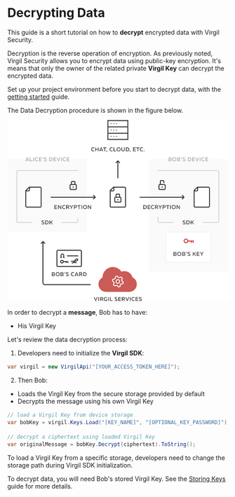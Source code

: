 # Decrypting Data

This guide is a short tutorial on how to **decrypt** encrypted data with Virgil Security.

Decryption is the reverse operation of encryption. As previously noted, Virgil Security allows you to encrypt data using public-key encryption. It's means that only the owner of the related private **Virgil Key** can decrypt the encrypted data.

Set up your project environment before you start to decrypt data, with the [getting started](/docs/guides/configuration/client.md) guide.

The Data Decryption procedure is shown in the figure below.

![Virgil Encryption Intro](/docs/img/Encryption_introduction.png "Data decryption")

In order to decrypt a **message**, Bob has to have:
 - His Virgil Key

Let's review the data decryption process:

1. Developers need to initialize the **Virgil SDK**:

```cs
var virgil = new VirgilApi("[YOUR_ACCESS_TOKEN_HERE]");
```

2. Then Bob:


  - Loads the Virgil Key from the secure storage provided by default
  - Decrypts the message using his own Virgil Key

  ```cs
  // load a Virgil Key from device storage
  var bobKey = virgil.Keys.Load("[KEY_NAME]", "[OPTIONAL_KEY_PASSWORD]");

  // decrypt a ciphertext using loaded Virgil Key
  var originalMessage = bobKey.Decrypt(ciphertext).ToString();
  ```

To load a Virgil Key from a specific storage, developers need to change the storage path during Virgil SDK initialization.

To decrypt data, you will need Bob's stored Virgil Key. See the [Storing Keys](/docs/guides/virgil-key/saving-key.md) guide for more details.
